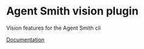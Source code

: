 # Agent Smith vision plugin

Vision features for the Agent Smith cli

[Documentation](https://synw.github.io/agent-smith/terminal_client/plugins/vision)